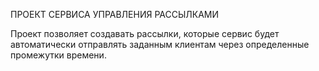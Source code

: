 ПРОЕКТ СЕРВИСА УПРАВЛЕНИЯ РАССЫЛКАМИ

Проект позволяет создавать рассылки, которые сервис будет автоматически отправлять заданным клиентам через определенные промежутки времени.

